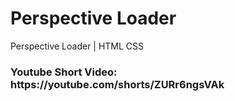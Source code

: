 # Perspective Loader

Perspective Loader | HTML CSS 

<h3>
Youtube Short Video: https://youtube.com/shorts/ZURr6ngsVAk
</h3>

